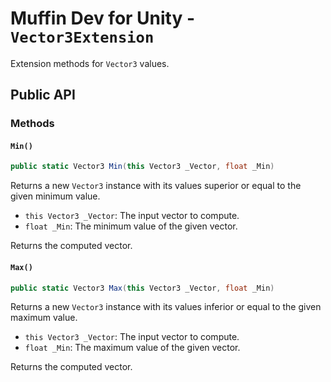 # Muffin Dev for Unity - `Vector3Extension`

Extension methods for `Vector3` values.

## Public API

### Methods

#### `Min()`

```cs
public static Vector3 Min(this Vector3 _Vector, float _Min)
```

Returns a new `Vector3` instance with its values superior or equal to the given minimum value.

- `this Vector3 _Vector`: The input vector to compute.
- `float _Min`: The minimum value of the given vector.

Returns the computed vector.

#### `Max()`

```cs
public static Vector3 Max(this Vector3 _Vector, float _Min)
```

Returns a new `Vector3` instance with its values inferior or equal to the given maximum value.

- `this Vector3 _Vector`: The input vector to compute.
- `float _Min`: The maximum value of the given vector.

Returns the computed vector.